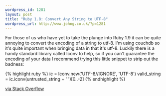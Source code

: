 ```yaml
--- 
wordpress_id: 1281
layout: post
title: "Ruby 1.8: Convert Any String to UTF-8"
wordpress_url: http://www.johng.co.uk/?p=1281
---
```

For those of us who have yet to take the plunge into Ruby 1.9 it can be quite annoying to convert the encoding of a string to utf-8. I'm using couchdb so it's quite important when bringing data in that it's utf-8. Luckily there is a handy standard library called Iconv to help, so if you can't guarantee the encoding of your data I recommend trying this little snippet to strip out the badness:

{% highlight ruby %}
ic = Iconv.new('UTF-8//IGNORE', 'UTF-8')
valid_string = ic.iconv(untrusted_string + ' ')[0..-2]
{% endhighlight %}

[via Stack Overflow](http://stackoverflow.com/questions/951891/how-can-i-convert-a-string-from-windows-1252-to-utf-8-in-ruby)